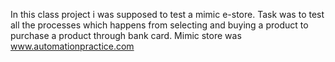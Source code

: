 In this class project i was supposed to test a mimic e-store. Task was to test all the processes which happens from selecting and buying a product to purchase a product through bank card. Mimic store was www.automationpractice.com
